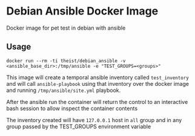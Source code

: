 # Debian Ansible Docker Image

Docker image for pet test in debian with ansible

## Usage

```
docker run --rm -ti theist/debian_ansible -v <ansible_base_dir>:/tmp/ansible -e "TEST_GROUPS=<groups>"
```

This image will create a temporal ansible inventory called `test_inventory` and
will call `ansible-playbook` using that inventory over the docker image and
running `/tmp/ansible/site.yml` playbook.

After the ansible run the container will return the control to an interactive bash
session to allow inspect the container contents

The inventory created will have `127.0.0.1` host in `all` group and in any group
passed by the TEST_GROUPS environment variable
